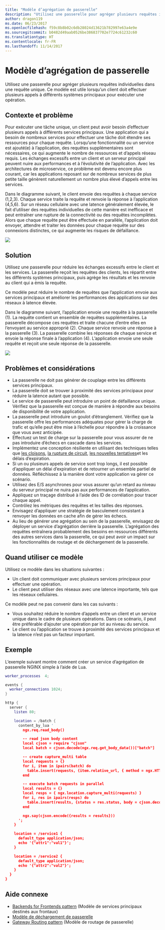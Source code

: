 ```yaml
---
title: "Modèle d’agrégation de passerelle"
description: "Utilisez une passerelle pour agréger plusieurs requêtes individuelles dans une requête unique."
author: dragon119
ms.date: 06/23/2017
ms.openlocfilehash: f59c8b8b02c6db28024d13621b782997e63a4e9e
ms.sourcegitcommit: b0482d49aab0526be386837702e7724c61232c60
ms.translationtype: HT
ms.contentlocale: fr-FR
ms.lasthandoff: 11/14/2017
---
```

# <a name="gateway-aggregation-pattern"></a>Modèle d’agrégation de passerelle

Utilisez une passerelle pour agréger plusieurs requêtes individuelles dans une requête unique. Ce modèle est utile lorsqu’un client doit effectuer plusieurs appels à différents systèmes principaux pour exécuter une opération.

## <a name="context-and-problem"></a>Contexte et problème

Pour exécuter une tâche unique, un client peut avoir besoin d’effectuer plusieurs appels à différents services principaux. Une application qui a besoin de nombreux services pour effectuer une tâche doit étendre ses ressources pour chaque requête. Lorsqu’une fonctionnalité ou un service est ajouté(e) à l’application, des requêtes supplémentaires sont nécessaires, ce qui augmente le nombre de ressources et d’appels réseau requis. Les échanges excessifs entre un client et un serveur principal peuvent nuire aux performances et à l’évolutivité de l’application.  Avec les architectures de microservice, ce problème est devenu encore plus courant, car les applications reposant sur de nombreux services de plus petite taille génèrent naturellement un nombre plus élevé d’appels entre les services. 

Dans le diagramme suivant, le client envoie des requêtes à chaque service (1,2,3). Chaque service traite la requête et renvoie la réponse à l’application (4,5,6). Sur un réseau cellulaire avec une latence généralement élevée, le fait d’utiliser des requêtes individuelles de cette manière est inefficace et peut entraîner une rupture de la connectivité ou des requêtes incomplètes. Alors que chaque requête peut être effectuée en parallèle, l’application doit envoyer, attendre et traiter les données pour chaque requête sur des connexions distinctes, ce qui augmente les risques de défaillance.

![](./_images/gateway-aggregation-problem.png) 

## <a name="solution"></a>Solution

Utilisez une passerelle pour réduire les échanges excessifs entre le client et les services. La passerelle reçoit les requêtes des clients, les répartit entre les différents systèmes principaux, puis agrège les résultats et les renvoie au client qui a émis la requête.

Ce modèle peut réduire le nombre de requêtes que l’application envoie aux services principaux et améliorer les performances des applications sur des réseaux à latence élevée.

Dans le diagramme suivant, l’application envoie une requête à la passerelle (1). La requête contient un ensemble de requêtes supplémentaires. La passerelle décompose ces requêtes et traite chacune d’entre elles en l’envoyant au service approprié (2). Chaque service renvoie une réponse à la passerelle (3). La passerelle combine les réponses de chaque service et envoie la réponse finale à l’application (4). L’application envoie une seule requête et reçoit une seule réponse de la passerelle.

![](./_images/gateway-aggregation.png)

## <a name="issues-and-considerations"></a>Problèmes et considérations

- La passerelle ne doit pas générer de couplage entre les différents services principaux.
- La passerelle doit se trouver à proximité des services principaux pour réduire la latence autant que possible.
- Le service de passerelle peut introduire un point de défaillance unique. Vérifiez que la passerelle est conçue de manière à répondre aux besoins de disponibilité de votre application.
- La passerelle peut introduire un goulot d’étranglement. Vérifiez que la passerelle offre les performances adéquates pour gérer la charge de trafic et qu’elle peut être mise à l’échelle pour répondre à la croissance que vous avez anticipée.
- Effectuez un test de charge sur la passerelle pour vous assurer de ne pas introduire d’échecs en cascade dans les services.
- Implémentez une conception résiliente en utilisant des techniques telles que [les cloisons][bulkhead], [la rupture de circuit][circuit-breaker], [les nouvelles tentatives][retry]et les délais d’expiration.
- Si un ou plusieurs appels de service sont trop longs, il est possible d’appliquer un délai d’expiration et de retourner un ensemble partiel de données. Réfléchissez à la manière dont votre application va gérer ce scénario.
- Utilisez des E/S asynchrones pour vous assurer qu’un retard au niveau du serveur principal ne nuira pas aux performances de l’application.
- Appliquez un traçage distribué à l’aide des ID de corrélation pour tracer chaque appel.
- Contrôlez les métriques des requêtes et les tailles des réponses.
- Envisagez d’appliquer une stratégie de basculement consistant à renvoyer les données en cache afin de gérer les échecs.
- Au lieu de générer une agrégation au sein de la passerelle, envisagez de déployer un service d’agrégation derrière la passerelle. L’agrégation des requêtes entraînera probablement des besoins en ressources différents des autres services dans la passerelle, ce qui peut avoir un impact sur les fonctionnalités de routage et de déchargement de la passerelle.

## <a name="when-to-use-this-pattern"></a>Quand utiliser ce modèle

Utilisez ce modèle dans les situations suivantes :

- Un client doit communiquer avec plusieurs services principaux pour effectuer une opération.
- Le client peut utiliser des réseaux avec une latence importante, tels que les réseaux cellulaires.

Ce modèle peut ne pas convenir dans les cas suivants :

- Vous souhaitez réduire le nombre d’appels entre un client et un service unique dans le cadre de plusieurs opérations. Dans ce scénario, il peut être préférable d’ajouter une opération par lot au niveau du service.
- Le client ou l’application se trouve à proximité des services principaux et la latence n’est pas un facteur important.

## <a name="example"></a>Exemple

L’exemple suivant montre comment créer un service d’agrégation de passerelle NGINX simple à l’aide de Lua.

```lua
worker_processes  4;

events {
  worker_connections 1024;
}

http {
  server {
    listen 80;

    location = /batch {
      content_by_lua '
        ngx.req.read_body()

        -- read json body content
        local cjson = require "cjson"
        local batch = cjson.decode(ngx.req.get_body_data())["batch"]

        -- create capture_multi table
        local requests = {}
        for i, item in ipairs(batch) do
          table.insert(requests, {item.relative_url, { method = ngx.HTTP_GET}})
        end

        -- execute batch requests in parallel
        local results = {}
        local resps = { ngx.location.capture_multi(requests) }
        for i, res in ipairs(resps) do
          table.insert(results, {status = res.status, body = cjson.decode(res.body), header = res.header})
        end

        ngx.say(cjson.encode({results = results}))
      ';
    }

    location = /service1 {
      default_type application/json;
      echo '{"attr1":"val1"}';
    }

    location = /service2 {
      default_type application/json;
      echo '{"attr2":"val2"}';
    }
  }
}
```

## <a name="related-guidance"></a>Aide connexe

- [Backends for Frontends pattern](./backends-for-frontends.md) (Modèle de services principaux destinés aux frontaux)
- [Modèle de déchargement de passerelle](./gateway-offloading.md)
- [Gateway Routing pattern](./gateway-routing.md) (Modèle de routage de passerelle)

[bulkhead]: ./bulkhead.md
[circuit-breaker]: ./circuit-breaker.md
[retry]: ./retry.md